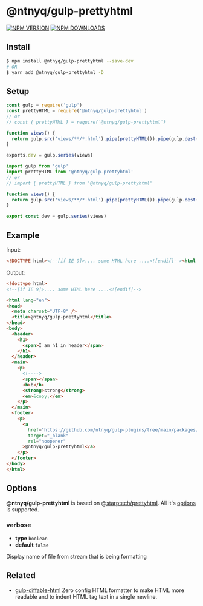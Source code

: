 # @ntnyq/gulp-prettyhtml

[![NPM VERSION](https://img.shields.io/npm/v/@ntnyq/gulp-prettyhtml.svg)](https://www.npmjs.com/package/@ntnyq/gulp-prettyhtml)
[![NPM DOWNLOADS](https://img.shields.io/npm/dm/@ntnyq/gulp-prettyhtml.svg)](https://www.npmjs.com/package/@ntnyq/gulp-prettyhtml)

## Install

```bash
$ npm install @ntnyq/gulp-prettyhtml --save-dev
# OR
$ yarn add @ntnyq/gulp-prettyhtml -D
```

## Setup

```js
const gulp = require('gulp')
const prettyHTML = require('@ntnyq/gulp-prettyhtml')
// or
// const { prettyHTML } = require(`@ntnyq/gulp-prettyhtml`)

function views() {
  return gulp.src('views/**/*.html').pipe(prettyHTML()).pipe(gulp.dest('dist'))
}

exports.dev = gulp.series(views)
```

```ts
import gulp from 'gulp'
import prettyHTML from '@ntnyq/gulp-prettyhtml'
// or
// import { prettyHTML } from '@ntnyq/gulp-prettyhtml'

function views() {
  return gulp.src('views/**/*.html').pipe(prettyHTML()).pipe(gulp.dest('dist'))
}

export const dev = gulp.series(views)
```

## Example

Input:

<!-- prettier-ignore-start -->
```html
<!DOCTYPE html><!--[if IE 9]>.... some HTML here ....<![endif]--><html lang="en"><head><meta charset="UTF-8"><title>@ntnyq/gulp-prettyhtml</title></head><body><header><h1><span>I am h1 in header</span></h1></header><main><p><!----><span></span><b>b</b><strong>strong</strong><em>&copy;</em></p></main><footer><p><a href="https://github.com/ntnyq/gulp-plugins/tree/main/packages/@ntnyq/gulp-prettyhtml" target="_blank" rel="noopener" >gulp-prettyhtml</a></p></footer></body></html>

```
<!-- prettier-ignore-end -->

Output:

<!-- prettier-ignore-start -->
```html
<!doctype html>
<!--[if IE 9]>.... some HTML here ....<![endif]-->

<html lang="en">
<head>
  <meta charset="UTF-8" />
  <title>@ntnyq/gulp-prettyhtml</title>
</head>
<body>
  <header>
    <h1>
      <span>I am h1 in header</span>
    </h1>
  </header>
  <main>
    <p>
      <!---->
      <span></span>
      <b>b</b>
      <strong>strong</strong>
      <em>&copy;</em>
    </p>
  </main>
  <footer>
    <p>
      <a
        href="https://github.com/ntnyq/gulp-plugins/tree/main/packages/gulp-prettyhtml"
        target="_blank"
        rel="noopener"
      >@ntnyq/gulp-prettyhtml</a>
    </p>
  </footer>
</body>
</html>
```
<!-- prettier-ignore-end -->

## Options

**@ntnyq/gulp-prettyhtml** is based on [@starptech/prettyhtml](https://github.com/Prettyhtml/prettyhtml#readme). All it's [options](https://github.com/Prettyhtml/prettyhtml#prettyhtmldoc-string-options-vfile) is supported.

### verbose

-   **type** `boolean`
-   **default** `false`

Display name of file from stream that is being formatting

## Related

-   [gulp-diffable-html](https://github.com/ntnyq/gulp-diffable-html) Zero config HTML formatter to make HTML more readable and to indent HTML tag text in a single newline.
